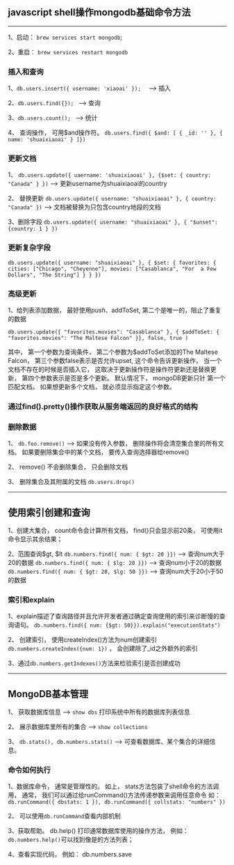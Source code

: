 ## javascript shell操作mongodb基础命令方法
***
1、启动： `brew services start mongodb`;

2、重启： `brew services restart mongodb`
### 插入和查询
1、`db.users.insert({ username: 'xiaoai' });  `      --> 插入

2、`db.users.find({}); `                             --> 查询

3、`db.users.count(); `                              --> 统计

4、 查询操作， 可用$and操作符。
  `db.users.find({ $and: [
    { _id: '' },
    { name: 'shuaixiaoai' }
  ]})`
### 更新文档
1、 `db.users.update({ uaername: 'shuaixiaoai' }, {$set: { country: "Canada" } })`           --> 更新username为shuaixiaoai的country

2、 替换更新
    `db.users.update({ username: "shuaixiaoai" }, { country: "Canada" })`         --> 文档被替换为只包含country地段的文档

3、删除字段 `db.users.update({ username: "shuaixiaoai" }, { "$unset": {country: 1 } })`

### 更新复杂字段
`db.users.update({ username: "shuaixiaoai" },
  { $set: {
    favorites: {
      cities: ["Chicago", "Cheyenne"],
      movies: ["Casablanca", "For  a Few Dollars", "The String"]
    }
  }
})`

### 高级更新
1、给列表添加数据， 最好使用$push、$addToSet, 第二个是唯一的，阻止了重复的数据

`
  db.users.update({ "favorites.movies": "Casablanca" },
    { $addToSet: { "favorites.movies": "The Maltese Falcon" }},
      false,
      true
  )
`

其中， 第一个参数为查询条件， 第二个参数为$addToSet添加的The Maltese Falcon， 第三个参数false表示是否允许upset, 这个命令告诉更新操作，
当一个文档不存在的时候是否插入它， 这取决于更新操作符是操作符更新还是替换更新， 第四个参数表示是否是多个更新。 默认情况下， mongoDB更新只针
第一个匹配文档。 如果想更新多个文档， 就必须显示指定这个参数。

### 通过find().pretty()操作获取从服务端返回的良好格式的结构

### 删除数据
1、 `db.foo.remove()`    -->  如果没有传入参数， 删除操作将会清空集合里的所有文档。 如果要删除集合中的某个文档， 要传入查询选择器给remove()

2、 remove() 不会删除集合， 只会删除文档

3、 删除集合及其附属的文档 `db.users.drop()`


***
## 使用索引创建和查询

1、创建大集合， count命令会计算所有文档， find()只会显示前20条， 可使用it命令显示其余结果；

2、范围查询$gt, $lt  `db.numbers.find({ num: { $gt: 20 }})`       --> 查询num大于20的数据
                   `db.numbers.find({ num: { $lg: 20 }})`       --> 查询num小于20的数据
                   `db.numbers.find({ num: { $gt: 20, $lg: 50 }})`       --> 查询num大于20小于50的数据

### 索引和explain
1、explain描述了查询路径并且允许开发者通过确定查询使用的索引来诊断慢的查询语句。
`db.numbers.find({ num: {$gt: 50}}).explain("executionStats")`

2、 创建索引， 使用createIndex()方法为num创建索引 `db.numbers.createIndex({num: 1})` ， 会创建除了_id之外额外的索引

3、通过`db.numbers.getIndexes()`方法来检验索引是否创建成功

***
## MongoDB基本管理
1、 获取数据库信息    -->  `show dbs` 打印系统中所有的数据库列表信息

2、 展示数据库里所有的集合   --> `show collections`

3、 `db.stats(), db.numbers.stats()`  -->  可查看数据库、某个集合的详细信息。

### 命令如何执行
1、数据库命令， 通常是管理性的。 如上， stats方法包装了shell命令的方法调用， 通常， 我们可以通过给runCommand()方法传递参数来调用任意命令
如： `db.runCommand({ dbstats: 1 }), db.runCommand({ collstats: "numbers" })`

2、 可以使用`db.runCommand`查看内部机制

3、获取帮助。 db.help() 打印通常数据库使用的操作方法， 例如： `db.numbers.help()`可以找到像是的方法列表；

4、查看实现代码， 例如： db.numbers.save














<!--  -->
